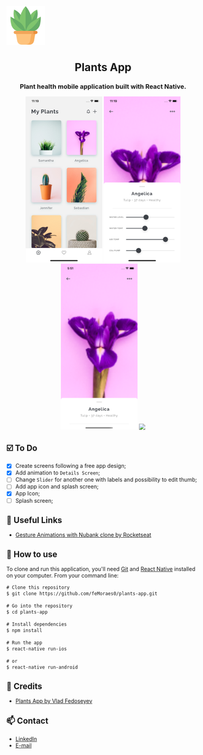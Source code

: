 <img width="100" src="https://raw.githubusercontent.com/feMoraes0/project-prints/master/plants-app/app-icon.png">
<h1 align="center">Plants App</h1>
<h3 align="center">Plant health mobile application built with React Native.</h3>

<p align="center">
  <img width="200" src="https://raw.githubusercontent.com/feMoraes0/project-prints/master/plants-app/print-001.png">
  <img width="200" src="https://raw.githubusercontent.com/feMoraes0/project-prints/master/plants-app/print-002.png">
  <img width="200" src="https://raw.githubusercontent.com/feMoraes0/project-prints/master/plants-app/print-003.png">
  <img width="200" src="https://raw.githubusercontent.com/feMoraes0/project-prints/master/plants-app/plants-app.gif">
</p>

## :ballot_box_with_check: To Do

 - [x] Create screens following a free app design;
 - [x] Add animation to `Details Screen`;
 - [ ] Change `Slider` for another one with labels and possibility to edit thumb;
 - [ ] Add app icon and splash screen;
  - [x] App Icon;
  - [ ] Splash screen;

## :paperclip: Useful Links
 - [Gesture Animations with Nubank clone by Rocketseat](https://www.youtube.com/watch?v=DDm0M_rZLJo)

## :book: How to use

To clone and run this application, you'll need [Git](https://git-scm.com/downloads) and [React Native](https://reactnative.dev/docs/getting-started) installed on your computer. From your command line:

```
# Clone this repository
$ git clone https://github.com/feMoraes0/plants-app.git

# Go into the repository
$ cd plants-app

# Install dependencies
$ npm install

# Run the app
$ react-native run-ios

# or
$ react-native run-android
```

## :link: Credits
 - [Plants App by Vlad Fedoseyev](https://www.uistore.design/items/plants-app-concept/)

## :mailbox: Contact
  - <a target="_blank" href="https://www.linkedin.com/in/fernando-moraes-48a26916a/">LinkedIn</a>
  - <a target="_blank" href="mailto:fernandomoraes.lopes@gmail.com">E-mail</a>